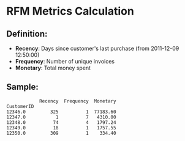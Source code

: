 # RFM Metrics Calculation

## Definition:
- **Recency**: Days since customer's last purchase (from 2011-12-09 12:50:00)
- **Frequency**: Number of unique invoices
- **Monetary**: Total money spent

## Sample:
```
            Recency  Frequency  Monetary
CustomerID                              
12346.0         325          1  77183.60
12347.0           1          7   4310.00
12348.0          74          4   1797.24
12349.0          18          1   1757.55
12350.0         309          1    334.40
```
